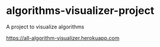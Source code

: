 # algorithms-visualizer-project
 
A project to visualize algorithms

https://all-algorithm-visualizer.herokuapp.com
